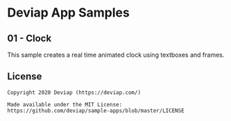# Deviap App Samples

## 01 - Clock
This sample creates a real time animated clock using textboxes and frames.

## License
```
Copyright 2020 Deviap (https://deviap.com/)

Made available under the MIT License:
https://github.com/deviap/sample-apps/blob/master/LICENSE
```